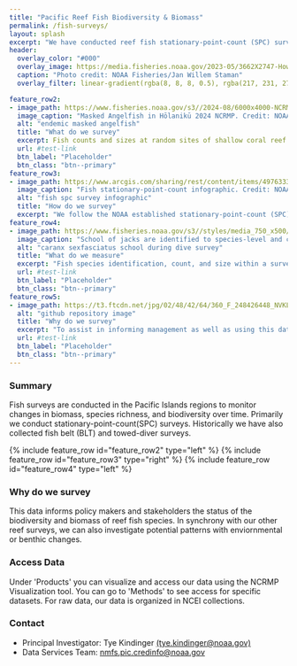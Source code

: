 ```yaml
---
title: "Pacific Reef Fish Biodiversity & Biomass"
permalink: /fish-surveys/
layout: splash
excerpt: "We have conducted reef fish stationary-point-count (SPC) surveys in the Pacific Islands regions since 2013."
header:
  overlay_color: "#000"
  overlay_image: https://media.fisheries.noaa.gov/2023-05/3662X2747-Howland-reefscape-JWS-PIFSC.jpg
  caption: "Photo credit: NOAA Fisheries/Jan Willem Staman"
  overlay_filter: linear-gradient(rgba(8, 8, 8, 0.5), rgba(217, 231, 27, 0.41))

feature_row2:
- image_path: https://www.fisheries.noaa.gov/s3//2024-08/6000x4000-NCRMP-Hawaii-Masked-Angel-Fisheries-PIFSC.jpg
  image_caption: "Masked Angelfish in Hōlanikū 2024 NCRMP. Credit: NOAA Fisheries"
  alt: "endemic masked angelfish"
  title: "What do we survey"
  excerpt: Fish counts and sizes at random sites of shallow coral reef ecosystems of the Pacific Islands regions.  More info on protocols and data access <a href ="https://noaa.hub.arcgis.com/pages/4976333fbf884f26b2fdc9ac51a20576#FishSection" target ="_blank">here</a>
  url: #test-link
  btn_label: "Placeholder"
  btn_class: "btn--primary"
feature_row3:
- image_path: https://www.arcgis.com/sharing/rest/content/items/4976333fbf884f26b2fdc9ac51a20576/resources/fish_cylinder.jpg?v=1732320000117&w=800
  image_caption: "Fish stationary-point-count infographic. Credit: NOAA Fisheries"
  alt: "fish spc survey infographic"
  title: "How do we survey"
  excerpt: "We follow the NOAA established stationary-point-count (SPC) protocol. Occasionally we conduct towed-diver surveys when historically done."
feature_row4:
- image_path: https://www.fisheries.noaa.gov/s3//styles/media_750_x500/s3/dam-migration/4000x3000-rea-survey-caranx-sexfasciatus-paulaayotte.jpg?itok=2f5s3-X1
  image_caption: "School of jacks are identified to species-level and counted by size. Credit: NOAA Fisheries"
  alt: "caranx sexfasciatus school during dive survey"
  title: "What do we measure"
  excerpt: "Fish species identification, count, and size within a survey area to provide a snapshot of the biodiversity and biomass of reef fish in a given moment."
  url: #test-link
  btn_label: "Placeholder"
  btn_class: "btn--primary"
feature_row5:
- image_path: https://t3.ftcdn.net/jpg/02/48/42/64/360_F_248426448_NVKLywWqArG2ADUxDq6QprtIzsF82dMF.jpg
  alt: "github repository image"
  title: "Why do we survey"
  excerpt: "To assist in informing management as well as using this data in synchrony with our other reef surveys to inspect whether there are any patterns with environmental changes."
  url: #test-link
  btn_label: "Placeholder"
  btn_class: "btn--primary"
---
```

### Summary
<p>
Fish surveys are conducted in the Pacific Islands regions to monitor changes in biomass, species richness, and biodiversity over time. Primarily we conduct stationary-point-count(SPC) surveys. Historically we have also collected fish belt (BLT) and towed-diver surveys.</p>


{% include feature_row id="feature_row2" type="left" %}
{% include feature_row id="feature_row3" type="right" %}
{% include feature_row id="feature_row4" type="left" %}

### Why do we survey
This data informs policy makers and stakeholders the status of the biodiversity and biomass of reef fish species. In synchrony with our other reef surveys, we can also investigate potential patterns with enviornmental or benthic changes.

### Access Data
Under 'Products' you can visualize and access our data using the NCRMP Visualization tool. You can go to 'Methods' to see access for specific datasets. For raw data, our data is organized in NCEI collections.

### Contact
<ul>
<li>Principal Investigator: Tye Kindinger <a href="mailto:tye.kindinger@noaa.gov">(tye.kindinger@noaa.gov)</a></li>
<li>Data Services Team: <a href="mailto:nmfs.pic.credinfo@noaa.gov">nmfs.pic.credinfo@noaa.gov</a></li>